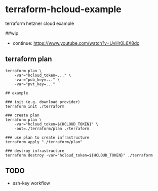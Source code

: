# terraform-hcloud-example
terraform hetzner cloud example

##wip
- continue: https://www.youtube.com/watch?v=UvHr0L6X8dc

## terraform plan
```
terraform plan \
    -var="hcloud_token=..." \
    -var="pub_key=..." \
    -var="pvt_key=..."
```


```
## example

### init (e.g. download provider)
terraform init ./terraform

### create plan
terraform plan \
    -var="hcloud_token=${HCLOUD_TOKEN}" \
    -out=./terraform/plan ./terraform

### use plan to create infrastructure
terraform apply "./terraform/plan"

### destroy infrastructure
terraform destroy -var="hcloud_token=${HCLOUD_TOKEN}" ./terraform
```

## TODO
- ssh-key workflow

